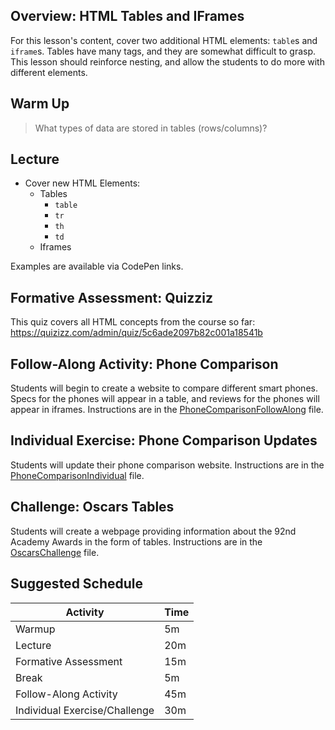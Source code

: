 ## Overview: HTML Tables and IFrames
For this lesson's content, cover two additional HTML elements: `table`s and `iframe`s. Tables have many tags, and they are somewhat difficult to grasp. This lesson should reinforce nesting, and allow the students to do more with different elements.

## Warm Up
> What types of data are stored in tables (rows/columns)?

## Lecture
- Cover new HTML Elements:
    - Tables
        - `table`
        - `tr`
        - `th`
        - `td`
    - Iframes

Examples are available via CodePen links.

## Formative Assessment: Quizziz
This quiz covers all HTML concepts from the course so far: https://quizizz.com/admin/quiz/5c6ade2097b82c001a18541b

## Follow-Along Activity: Phone Comparison
Students will begin to create a website to compare different smart phones. Specs for the phones will appear in a table, and reviews for the phones will appear in iframes. Instructions are in the [PhoneComparisonFollowAlong](PhoneComparisonFollowAlong.md) file.

## Individual Exercise: Phone Comparison Updates
Students will update their phone comparison website. Instructions are in the [PhoneComparisonIndividual](PhoneComparisonIndividual.md) file.

## Challenge: Oscars Tables
Students will create a webpage providing information about the 92nd Academy Awards in the form of tables. Instructions are in the [OscarsChallenge](OscarsChallenge.md) file.

## Suggested Schedule
| Activity | Time |
|-|-|
| Warmup | 5m |
| Lecture  | 20m |
| Formative Assessment | 15m |
| Break | 5m |
| Follow-Along Activity | 45m |
| Individual Exercise/Challenge | 30m |
